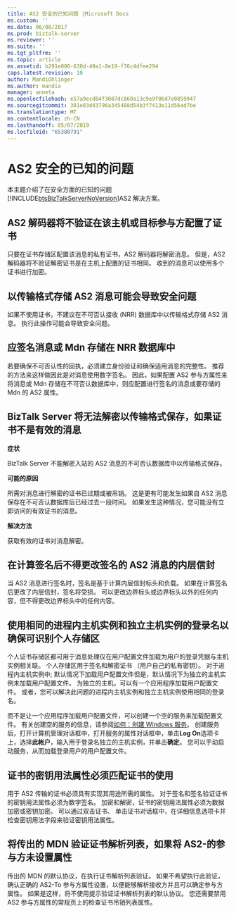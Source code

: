 ```yaml
---
title: AS2 安全的已知问题 |Microsoft Docs
ms.custom: ''
ms.date: 06/08/2017
ms.prod: biztalk-server
ms.reviewer: ''
ms.suite: ''
ms.tgt_pltfrm: ''
ms.topic: article
ms.assetid: b291e000-630d-49a1-8e19-f76c4dfee294
caps.latest.revision: 10
author: MandiOhlinger
ms.author: mandia
manager: anneta
ms.openlocfilehash: e57a9ecd84f3087dc860a13c9e9f06d7e0859947
ms.sourcegitcommit: 381e83d43796a345488d54b3f7413e11d56ad7be
ms.translationtype: MT
ms.contentlocale: zh-CN
ms.lasthandoff: 05/07/2019
ms.locfileid: "65380791"
---
```

# <a name="known-issues-with-as2-security"></a>AS2 安全的已知的问题
本主题介绍了在安全方面的已知的问题[!INCLUDE[btsBizTalkServerNoVersion](../includes/btsbiztalkservernoversion-md.md)]AS2 解决方案。  
  
## <a name="the-as2-decoder-will-not-validate-that-a-certificate-is-configured-on-the-host-or-for-the-destination-party"></a>AS2 解码器将不验证在该主机或目标参与方配置了证书  
 只要在证书存储区配置该消息的私有证书，AS2 解码器将解密消息。 但是，AS2 解码器将不验证解密证书是在主机上配置的证书相同。 收到的消息可以使用多个证书进行加密。  
  
## <a name="storing-as2-messages-in-wire-format-can-lead-to-a-security-issue"></a>以传输格式存储 AS2 消息可能会导致安全问题  
 如果不使用证书，不建议在不可否认接收 (NRR) 数据库中以传输格式存储 AS2 消息。 执行此操作可能会导致安全问题。  
  
## <a name="messages-or-mdns-to-be-stored-in-the-nrr-database-should-be-signed"></a>应签名消息或 Mdn 存储在 NRR 数据库中  
 若要确保不可否认性的回执，必须建立身份验证和确保适用消息的完整性。 推荐的方法来这样做因此是对消息使用数字签名。 因此，如果配置 AS2 参与方属性来将消息或 Mdn 存储在不可否认数据库中，则应配置进行签名的消息或要存储的 Mdn 的 AS2 属性。  
  
## <a name="biztalk-server-will-be-unable-to-decrypt-a-message-saved-in-wire-format-if-the-certificate-is-not-valid"></a>BizTalk Server 将无法解密以传输格式保存，如果证书不是有效的消息  
 **症状**  
  
 BizTalk Server 不能解密入站的 AS2 消息的不可否认数据库中以传输格式保存。  
  
 **可能的原因**  
  
 所需对消息进行解密的证书已过期或被吊销。 这是更有可能发生如果自 AS2 消息保存在不可否认数据库后已经过去一段时间。 如果发生这种情况，您可能没有立即访问的有效证书的消息。  
  
 **解决方法**  
  
 获取有效的证书对消息解密。  
  
## <a name="the-inner-envelope-of-a-signed-as2-message-must-not-be-changed-after-the-signature-has-been-calculated"></a>在计算签名后不得更改签名的 AS2 消息的内层信封  
 当 AS2 消息进行签名时，签名是基于计算内层信封标头和负载。 如果在计算签名后更改了内层信封，签名将受损。 可以更改边界标头或边界标头以外的任何内容，但不得更改边界标头中的任何内容。  
  
## <a name="use-the-same-logon-for-the-in-process-host-instance-and-the-isolated-host-instance-to-ensure-that-personal-store-is-recognized"></a>使用相同的进程内主机实例和独立主机实例的登录名以确保可识别个人存储区  
 个人证书存储区都可用于消息处理仅在用户配置文件加载为用户的登录凭据与主机实例相关联。 个人存储区用于签名和解密证书 （用户自己的私有密钥）。 对于进程内主机实例中; 默认情况下加载用户配置文件但是，默认情况下为独立的主机实例未加载用户配置文件。 为独立的主机，可以有一个应用程序加载用户配置文件。 或者，您可以解决此问题的进程内主机实例和独立主机实例使用相同的登录名。  
  
 而不是让一个应用程序加载用户配置文件，可以创建一个空的服务来加载配置文件。 有关创建空的服务的信息，请参阅[如何：创建 Windows 服务](http://go.microsoft.com/fwlink/?LinkId=196492)。 创建服务后，打开计算机管理对话框中，打开服务的属性对话框中，单击**Log On**选项卡上，选择**此帐户**，输入用于登录名独立的主机实例，并单击**确定**。 您可以手动启动服务，从而加载登录用户的用户配置文件。  
  
## <a name="the-key-usage-attribute-of-a-certificate-must-match-the-certificates-use"></a>证书的密钥用法属性必须匹配证书的使用  
 用于 AS2 传输的证书必须具有实现其用途所需的属性。 对于签名和签名验证证书的密钥用法属性必须为数字签名。 加密和解密，证书的密钥用法属性必须为数据加密或密钥加密。 可以通过双击证书、 单击证书对话框中，在详细信息选项卡并检查密钥用法字段来验证密钥用法属性。  
  
## <a name="the-certificate-resolution-list-will-be-verified-for-an-outgoing-mdn-if-the-as2-to-property-is-not-set-for-the-party"></a>将传出的 MDN 验证证书解析列表，如果将 AS2-的参与方未设置属性  
 传出的 MDN 的默认协议，在执行证书解析列表验证。 如果不希望执行此验证，确认正确的 AS2-To 参与方属性设置，以便能够解析接收方并且可以确定参与方属性。 如果是这样，将不使用提示验证证书解析列表的默认协议。 您还需要禁用 AS2 参与方属性的常规页上的检查证书吊销列表属性。